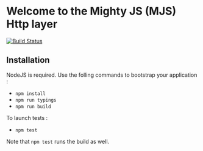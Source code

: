 # Welcome to the Mighty JS (MJS) Http layer

[![Build Status](https://travis-ci.org/Elium/mighty-http-layer.svg?branch=master)](https://travis-ci.org/Elium/mighty-http-layer)

## Installation

NodeJS is required. Use the folling commands to bootstrap your application :

- `npm install`
- `npm run typings`
- `npm run build`

To launch tests :

- `npm test`

Note that `npm test` runs the build as well.
